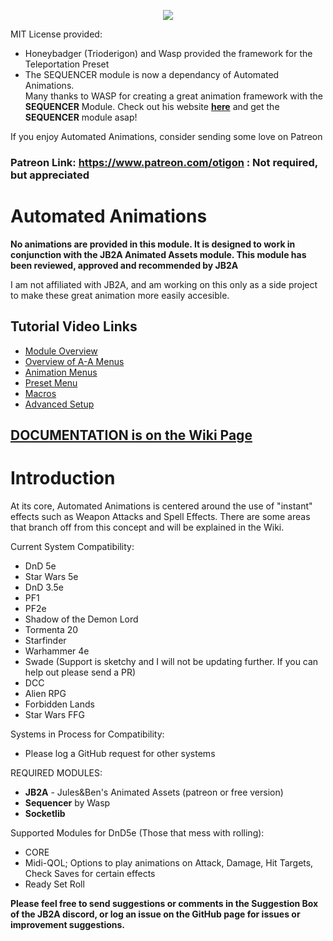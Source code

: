 <p align="center">
  <img src="https://github.com/otigon/automated-jb2a-animations/blob/main/pictures/slavaukraine.jpg">
</p>  
  
MIT License provided:   
- Honeybadger (Trioderigon) and Wasp provided the framework for the Teleportation Preset  
- The SEQUENCER module is now a dependancy of Automated Animations.  
Many thanks to WASP for creating a great animation framework with the **SEQUENCER** Module. Check out his website [**here**](https://app.fantasy-calendar.com/) and get the **SEQUENCER** module asap!  
  
If you enjoy Automated Animations, consider sending some love on Patreon
### Patreon Link: https://www.patreon.com/otigon : Not required, but appreciated  
  
# Automated Animations
**No animations are provided in this module. It is designed to work in conjunction with the JB2A Animated Assets module. This module has been reviewed, approved and recommended by JB2A**  

I am not affiliated with JB2A, and am working on this only as a side project to make these great animation more easily accesible. 
  
## **Tutorial Video Links**
* [Module Overview](https://www.youtube.com/watch?v=FkdjiCLnfyw)
* [Overview of A-A Menus](https://www.youtube.com/watch?v=CLRKn_hEKoQ)
* [Animation Menus](https://www.youtube.com/watch?v=gIPFrtbJ1qk)
* [Preset Menu](https://www.youtube.com/watch?v=QmtGLeoHCKo)
* [Macros](https://www.youtube.com/watch?v=WVHmt5CrnDc)
* [Advanced Setup](https://www.youtube.com/watch?v=uIiBm3GAQds)
  
## [**DOCUMENTATION is on the Wiki Page**](https://github.com/otigon/automated-jb2a-animations/wiki)
# Introduction

At its core, Automated Animations is centered around the use of "instant" effects such as Weapon Attacks and Spell Effects. There are some areas that branch off from this concept and will be explained in the Wiki.

Current System Compatibility:  
- DnD 5e  
- Star Wars 5e
- DnD 3.5e
- PF1  
- PF2e  
- Shadow of the Demon Lord  
- Tormenta 20  
- Starfinder  
- Warhammer 4e
- Swade (Support is sketchy and I will not be updating further. If you can help out please send a PR)
- DCC
- Alien RPG
- Forbidden Lands
- Star Wars FFG

Systems in Process for Compatibility:   
- Please log a GitHub request for other systems  

REQUIRED MODULES: 
- **JB2A** - Jules&Ben's Animated Assets (patreon or free version)  
- **Sequencer** by Wasp
- **Socketlib**

Supported Modules for DnD5e (Those that mess with rolling):  
- CORE  
- Midi-QOL; Options to play animations on Attack, Damage, Hit Targets, Check Saves for certain effects  
- Ready Set Roll 


**Please feel free to send suggestions or comments in the Suggestion Box of the JB2A discord, or log an issue on the GitHub page for issues or improvement suggestions.**


